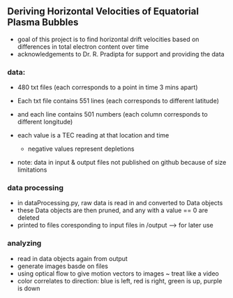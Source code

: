 ## Deriving Horizontal Velocities of Equatorial Plasma Bubbles
* goal of this project is to find horizontal drift velocities based on differences in total electron content over time
* acknowledgements to Dr. R. Pradipta for support and providing the data

### data:
* 480 txt files (each corresponds to a point in time 3 mins apart)
* Each txt file contains 551 lines (each corresponds to different latitude)
* and each line contains 501 numbers (each column corresponds to different longitude)
* each value is a TEC reading at that location and time
	* negative values represent depletions

* note: data in input & output files not published on github because of size limitations

### data processing
* in dataProcessing.py, raw data is read in and converted to Data objects
* these Data objects are then pruned, and any with a value == 0 are deleted
* printed to files coresponding to input files in /output --> for later use

### analyzing
* read in data objects again from output
* generate images basde on files
* using optical flow to give motion vectors to images ~ treat like a video
* color correlates to direction: blue is left, red is right, green is up, purple is down